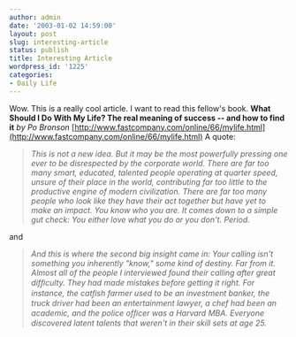 ```yaml
---
author: admin
date: '2003-01-02 14:59:00'
layout: post
slug: interesting-article
status: publish
title: Interesting Article
wordpress_id: '1225'
categories:
- Daily Life
---
```


Wow. This is a really cool article. I want to read this fellow's book.
**What Should I Do With My Life? The real meaning of success -- and how
to find it** *by Po Bronson*
[http://www.fastcompany.com/online/66/mylife.html](http://www.fastcompany.com/online/66/mylife.html)
A quote:

> *This is not a new idea. But it may be the most powerfully pressing
> one ever to be disrespected by the corporate world. There are far too
> many smart, educated, talented people operating at quarter speed,
> unsure of their place in the world, contributing far too little to the
> productive engine of modern civilization. There are far too many
> people who look like they have their act together but have yet to make
> an impact. You know who you are. It comes down to a simple gut check:
> You either love what you do or you don't. Period.*

and

> *And this is where the second big insight came in: Your calling isn't
> something you inherently "know," some kind of destiny. Far from it.
> Almost all of the people I interviewed found their calling after great
> difﬁculty. They had made mistakes before getting it right. For
> instance, the catﬁsh farmer used to be an investment banker, the truck
> driver had been an entertainment lawyer, a chef had been an academic,
> and the police ofﬁcer was a Harvard MBA. Everyone discovered latent
> talents that weren't in their skill sets at age 25.*
